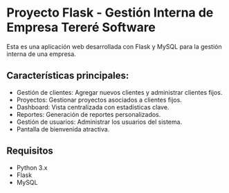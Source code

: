 # Proyecto Flask - Gestión Interna de Empresa Tereré Software

Esta es una aplicación web desarrollada con Flask y MySQL para la gestión interna de una empresa.

## Características principales:

- Gestión de clientes: Agregar nuevos clientes y administrar clientes fijos.
- Proyectos: Gestionar proyectos asociados a clientes fijos.
- Dashboard: Vista centralizada con estadísticas clave.
- Reportes: Generación de reportes personalizados.
- Gestión de usuarios: Administrar los usuarios del sistema.
- Pantalla de bienvenida atractiva.

## Requisitos

- Python 3.x
- Flask
- MySQL
